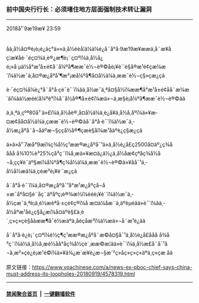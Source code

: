 ### 前中国央行行长：必须堵住地方层面强制技术转让漏洞
------------------------

<div class="published">
 <span class="date" title="ä¸­å½æ¶é´">
  <time datetime="2018-09-19T23:59:14+08:00">
   2018å¹´9æ19æ¥ 23:59
  </time>
 </span>
</div>
<br/>
<div class="wsw">
 <p>
  åä¸­å½å¤®è¡è¡é¿ãç°ä»»ä¸­å½éèå­¦ä¼ä¼é¿å¨å°å·9æ19æ¥ææä¸å¨æ¥åç¦æ¥åè·¯éç¤¾ä¸è®¿æ¶è¡¨ç¤ºï¼ä¸­å½å¿é¡»å µä½å°æ¹å±é¢å¨å¼ºå¶ææ¯è½¬è®©åè¡¥è´´è§å®æ¹é¢çæ¼æ´ï¼ä½æ¯ä¸­å¤®æ¿åºå¹¶æ²¡æå¼ºå¶å¤å½ä¼ä¸ææ¯è½¬ç§»çæ¿ç­ã
 </p>
 <p>
  è·¯éç¤¾å¼è¿°å¨å°å·çè¯è¯´ï¼âä¸­å½æ¯ä¸ªå¤§å½ï¼ææ¶å°æ¹å±é¢å­å¨æ¼æ´âï¼âä½æéè¦å¼ºè°ï¼å¨å½å®¶å±é¢ï¼æä»¬ä¸æ§è¡å¼ºå¶ææ¯è½¬è®©âã
 </p>
 <p>
  ä¸ä¸ªä¸çºª80å¹´ä»£ï¼ä¸­å½åè®¸å¤å½ä¼ä¸è¿å¥ä¸­å½å¸åºï¼ä»¥æ­¤æ¢åå¤å½ä¼ä¸çææ¯è½¬è®©ãå¨å°å·è¯´ï¼ä½æ¯ä¸­å½æ¿åºå¨å¬åäºæ¬§çç­å½å®¶çæè§åï¼æ¹åäºè¿ç§æ¿ç­ã
 </p>
 <p>
  ä»ä»å¹´7æå°9æï¼ç¾å½ç¹ææ®æ¿åºå¯¹ä»ä¸­å½è¿å£ç2500å¤äº¿ç¾åååå å¾10%è³25%çå³ç¨ï¼å¸æä»¥æ­¤ä¿ä½¿ä¸­å½åæ­¢çªåç¾å½å¬å¸çç¥è¯äº§æï¼å¼ºå¶ç¾å½ä¼ä¸ææ¯è½¬è®©ä»¥åå¯¹ä¸­å½å½æä¼ä¸çéæ³è¡¥è´´æ¿ç­ã
 </p>
 <p>
  å¨å°å·è¯´ï¼ä¸­å¤®æ¿åºå¯¹å°æ¹æ¿åºçå¬å±æ¯åºå¤§é¨åç¨äºåºç¡è®¾æ½ï¼èéè¡¥è´´ï¼ä½æ¯ä¸­å½çæ¯ä¸ªè¡ä¸é½æèªå·±çé¢ç®ï¼å æ­¤ä¼åæ¨ä¸äºèµéãä»è¯´ï¼âä¸­å½åºæ¹åè¿ç§å¿æï¼å¤äºè§£ä¸è´¸ç»ç»çè§åãææ¶å¯è½æäºä¸åéçåæ³ï¼ä½æä»¬å¨æ¹è¿âã
 </p>
 <p>
  å¨å°å·è¿è¡¨ç¤ºï¼è½ç¶ç¹ææ®æ¿åºå¨æ©å¤§å¯¹ä¸­å½è¿å£ååå å¾å³ç¨ï¼ä½ä¸­å½å¸æè½åå°åç¾å½çè´¸ææ©æ¦ãä»è¯´ï¼ä¸­å½æ­£å¨å¯¹å¬å¸æ²»çè¿è¡æ¹é©ï¼ä»¥ä¾¿æ´æ¥è¿æ¬§æ´²ç»åç»ç»ç«äºä¸­ç«çæ åã
 </p>
</div>

原文链接：https://www.voachinese.com/a/news-ex-pboc-chief-says-china-must-address-its-loopholes-20180919/4578319.html


------------------------
#### [禁闻聚合首页](https://github.com/gfw-breaker/banned-news/blob/master/README.md) &nbsp;|&nbsp;  [一键翻墙软件](https://github.com/gfw-breaker/nogfw/blob/master/README.md)